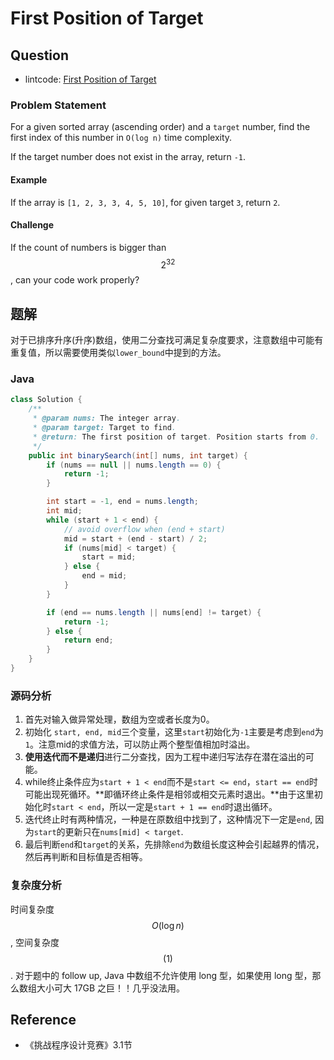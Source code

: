 # First Position of Target

## Question

- lintcode: [First Position of Target](http://www.lintcode.com/en/problem/first-position-of-target)

### Problem Statement

For a given sorted array (ascending order) and a `target` number, find the
first index of this number in `O(log n)` time complexity.

If the target number does not exist in the array, return `-1`.

#### Example

If the array is `[1, 2, 3, 3, 4, 5, 10]`, for given target `3`, return `2`.

#### Challenge

If the count of numbers is bigger than $$2^{32}$$, can your code work properly?

## 题解

对于已排序升序(升序)数组，使用二分查找可满足复杂度要求，注意数组中可能有重复值，所以需要使用类似`lower_bound`中提到的方法。

### Java

```java
class Solution {
    /**
     * @param nums: The integer array.
     * @param target: Target to find.
     * @return: The first position of target. Position starts from 0.
     */
    public int binarySearch(int[] nums, int target) {
        if (nums == null || nums.length == 0) {
            return -1;
        }

        int start = -1, end = nums.length;
        int mid;
        while (start + 1 < end) {
            // avoid overflow when (end + start)
            mid = start + (end - start) / 2;
            if (nums[mid] < target) {
                start = mid;
            } else {
                end = mid;
            }
        }

        if (end == nums.length || nums[end] != target) {
            return -1;
        } else {
            return end;
        }
    }
}

```

### 源码分析

1. 首先对输入做异常处理，数组为空或者长度为0。
2. 初始化 `start, end, mid`三个变量，这里`start`初始化为`-1`主要是考虑到`end`为`1`。注意mid的求值方法，可以防止两个整型值相加时溢出。
3. **使用迭代而不是递归**进行二分查找，因为工程中递归写法存在潜在溢出的可能。
4. while终止条件应为`start + 1 < end`而不是`start <= end`，`start == end`时可能出现死循环。**即循环终止条件是相邻或相交元素时退出。**由于这里初始化时`start < end`，所以一定是`start + 1 == end`时退出循环。
5. 迭代终止时有两种情况，一种是在原数组中找到了，这种情况下一定是`end`, 因为`start`的更新只在`nums[mid] < target`.
6. 最后判断`end`和`target`的关系，先排除`end`为数组长度这种会引起越界的情况，然后再判断和目标值是否相等。

### 复杂度分析

时间复杂度 $$O(\log n)$$, 空间复杂度 $$(1)$$.
对于题中的 follow up, Java 中数组不允许使用 long 型，如果使用 long 型，那么数组大小可大 17GB 之巨！！几乎没法用。

## Reference

- 《挑战程序设计竞赛》3.1节
